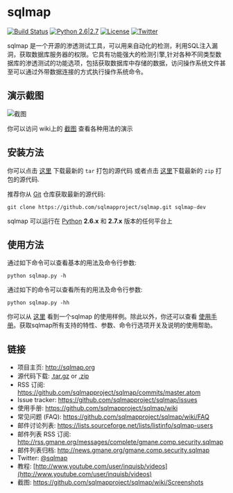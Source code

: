 sqlmap
==
[![Build Status](https://api.travis-ci.org/sqlmapproject/sqlmap.svg?branch=master)](https://api.travis-ci.org/sqlmapproject/sqlmap) [![Python 2.6|2.7](https://img.shields.io/badge/python-2.6|2.7-yellow.svg)](https://www.python.org/) [![License](https://img.shields.io/badge/license-GPL2-red.svg)](https://raw.githubusercontent.com/sqlmapproject/sqlmap/master/doc/COPYING) [![Twitter](https://img.shields.io/badge/twitter-@sqlmap-blue.svg)](https://twitter.com/sqlmap)

sqlmap 是一个开源的渗透测试工具，可以用来自动化的检测，利用SQL注入漏洞，获取数据库服务器的权限。它具有功能强大的检测引擎,针对各种不同类型数据库的渗透测试的功能选项，包括获取数据库中存储的数据，访问操作系统文件甚至可以通过外带数据连接的方式执行操作系统命令。

演示截图
----

![截图](https://raw.github.com/wiki/sqlmapproject/sqlmap/images/sqlmap_screenshot.png)

你可以访问 wiki上的 [截图](https://github.com/sqlmapproject/sqlmap/wiki/Screenshots) 查看各种用法的演示

安装方法
----

你可以点击 [这里](https://github.com/sqlmapproject/sqlmap/tarball/master) 下载最新的 `tar` 打包的源代码 或者点击 [这里](https://github.com/sqlmapproject/sqlmap/zipball/master)下载最新的 `zip` 打包的源代码.

推荐你从 [Git](https://github.com/sqlmapproject/sqlmap) 仓库获取最新的源代码:

    git clone https://github.com/sqlmapproject/sqlmap.git sqlmap-dev

sqlmap 可以运行在 [Python](http://www.python.org/download/)  **2.6.x**  和  **2.7.x** 版本的任何平台上

使用方法
----

通过如下命令可以查看基本的用法及命令行参数:

    python sqlmap.py -h

通过如下的命令可以查看所有的用法及命令行参数:

    python sqlmap.py -hh

你可以从 [这里](https://gist.github.com/stamparm/5335217) 看到一个sqlmap 的使用样例。除此以外，你还可以查看 [使用手册](https://github.com/sqlmapproject/sqlmap/wiki)。获取sqlmap所有支持的特性、参数、命令行选项开关及说明的使用帮助。

链接
----

* 项目主页: http://sqlmap.org
* 源代码下载: [.tar.gz](https://github.com/sqlmapproject/sqlmap/tarball/master) or [.zip](https://github.com/sqlmapproject/sqlmap/zipball/master)
* RSS 订阅: https://github.com/sqlmapproject/sqlmap/commits/master.atom
* Issue tracker: https://github.com/sqlmapproject/sqlmap/issues
* 使用手册: https://github.com/sqlmapproject/sqlmap/wiki
* 常见问题 (FAQ): https://github.com/sqlmapproject/sqlmap/wiki/FAQ
* 邮件讨论列表: https://lists.sourceforge.net/lists/listinfo/sqlmap-users
* 邮件列表 RSS 订阅: http://rss.gmane.org/messages/complete/gmane.comp.security.sqlmap
* 邮件列表归档: http://news.gmane.org/gmane.comp.security.sqlmap
* Twitter: [@sqlmap](https://twitter.com/sqlmap)
* 教程: [http://www.youtube.com/user/inquisb/videos](http://www.youtube.com/user/inquisb/videos)
* 截图: https://github.com/sqlmapproject/sqlmap/wiki/Screenshots
